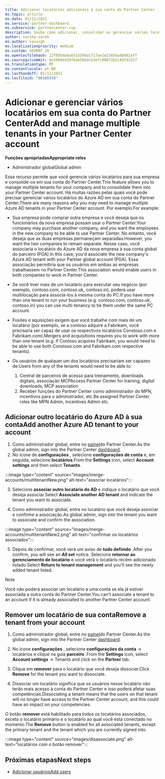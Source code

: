 ```yaml
---
title: Adicionar locatários adicionais à sua conta do Partner Center
ms.topic: article
ms.date: 01/11/2021
ms.service: partner-dashboard
ms.subservice: partnercenter-csp
description: Saiba como adicionar, consolidar ou gerenciar vários locatários do Azure AD em sua conta do Partner Center. Saiba também sobre alguns dos motivos pelos quais você pode querer fazer isso.
author: varsha-sarah
ms.author: vavargh
ms.localizationpriority: medium
ms.custom: SEOMAY.20
ms.openlocfilehash: 22f85bda0a651559da1717ae1e5365da40d62aff
ms.sourcegitcommit: 8cb98de420f6ab5bb4cb3efc9007262c4d7d3327
ms.translationtype: MT
ms.contentlocale: pt-BR
ms.lasthandoff: 01/12/2021
ms.locfileid: "98105538"
---
```

# <a name="add-and-manage-multiple-tenants-in-your-partner-center-account"></a><span data-ttu-id="51257-104">Adicionar e gerenciar vários locatários em sua conta do Partner Center</span><span class="sxs-lookup"><span data-stu-id="51257-104">Add and manage multiple tenants in your Partner Center account</span></span>


<span data-ttu-id="51257-105">**Funções apropriadas**</span><span class="sxs-lookup"><span data-stu-id="51257-105">**Appropriate roles**</span></span>

- <span data-ttu-id="51257-106">Administrador global</span><span class="sxs-lookup"><span data-stu-id="51257-106">Global admin</span></span>

<span data-ttu-id="51257-107">Esse recurso permite que você gerencie vários locatários para sua empresa e consolide-os em sua conta do Partner Center.</span><span class="sxs-lookup"><span data-stu-id="51257-107">This feature allows you to manage multiple tenants for your company and to consolidate them into your Partner Center account.</span></span> <span data-ttu-id="51257-108">Há muitas razões pelas quais você pode precisar gerenciar vários locatários do Azure AD em sua conta do Partner Center.</span><span class="sxs-lookup"><span data-stu-id="51257-108">There are many reasons why you may need to manage multiple Azure AD tenants in your Partner Center account.</span></span> <span data-ttu-id="51257-109">Por exemplo:</span><span class="sxs-lookup"><span data-stu-id="51257-109">For example:</span></span>

- <span data-ttu-id="51257-110">Sua empresa pode comprar outra empresa e você deseja que os funcionários da nova empresa possam usar o Partner Center.</span><span class="sxs-lookup"><span data-stu-id="51257-110">Your company may purchase another company, and you want the employees in the new company to be able to use Partner Center.</span></span> <span data-ttu-id="51257-111">No entanto, você deseja que as duas empresas permaneçam separadas.</span><span class="sxs-lookup"><span data-stu-id="51257-111">However, you want the two companies to remain separate.</span></span> <span data-ttu-id="51257-112">Nesse caso, você associaria o locatário do Azure AD da nova empresa à sua conta global do parceiro (PGA).</span><span class="sxs-lookup"><span data-stu-id="51257-112">In this case, you'd associate the new company's Azure AD tenant with your Partner global account (PGA).</span></span> <span data-ttu-id="51257-113">Essa associação permitiria que os usuários em ambas as empresas trabalhassem no Partner Center.</span><span class="sxs-lookup"><span data-stu-id="51257-113">This association would enable users in both companies to work in Partner Center.</span></span>

- <span data-ttu-id="51257-114">Se você tiver mais de um locatário para executar seu negócio (por exemplo, contoso.com, contoso.uk, contoso.in), poderá usar multilocação para associá-los à mesma conta do PC.</span><span class="sxs-lookup"><span data-stu-id="51257-114">If you have more than one tenant to run your business (e.g. contoso.com, contoso.uk, contoso.in) you can use multi-tenancy to tie them under the same PC account.</span></span>

- <span data-ttu-id="51257-115">Fusões e aquisições exigem que você trabalhe com mais de um locatário (por exemplo, se a contoso adquire a Fabrikam, você precisaria ser capaz de usar os respectivos locatários Constoso.com e Fabrikam.com).</span><span class="sxs-lookup"><span data-stu-id="51257-115">Mergers and acquisitions requires you to work with more than one tenant (e.g. If Contoso acquires Fabrikam, you would need to be able to use both Constoso.com and Fabrikam.com respective tenants).</span></span>

- <span data-ttu-id="51257-116">Os usuários de qualquer um dos locatários precisariam ser capazes de:</span><span class="sxs-lookup"><span data-stu-id="51257-116">Users from any of the tenants would need to be able to:</span></span>
    1.  <span data-ttu-id="51257-117">Central de parceiros de acesso para treinamento, downloads digitais, associação MCP</span><span class="sxs-lookup"><span data-stu-id="51257-117">Access Partner Center for training, digital downloads, MCP association</span></span>
    2.  <span data-ttu-id="51257-118">Receber funções do Partner Center como administrador do MPN, incentivos para o administrador, etc.</span><span class="sxs-lookup"><span data-stu-id="51257-118">Be assigned Partner Center roles like MPN Admin, Incentives Admin etc.</span></span>


## <a name="add-another-azure-ad-tenant-to-your-account"></a><span data-ttu-id="51257-119">Adicionar outro locatário do Azure AD à sua conta</span><span class="sxs-lookup"><span data-stu-id="51257-119">Add another Azure AD tenant to your account</span></span>

1. <span data-ttu-id="51257-120">Como administrador global, entre no [painel](https://partner.microsoft.com/dashboard)do Partner Center.</span><span class="sxs-lookup"><span data-stu-id="51257-120">As the global admin, sign into the Partner Center [dashboard](https://partner.microsoft.com/dashboard).</span></span>
1. <span data-ttu-id="51257-121">No ícone de **configurações** , selecione **configurações de conta** e, em seguida, selecione **locatários**.</span><span class="sxs-lookup"><span data-stu-id="51257-121">From the **Settings** icon, select **Account settings** and then select **Tenants**.</span></span>
 
:::image type="content" source="images/merge-accounts/multitenantNew.png" alt-text="associar locatários"::: 

3. <span data-ttu-id="51257-123">Selecione **associar outro locatário do AD** e indique o locatário que você deseja associar.</span><span class="sxs-lookup"><span data-stu-id="51257-123">Select **Associate another AD tenant** and indicate the tenant you want to associate.</span></span>

1. <span data-ttu-id="51257-124">Como administrador global, entre no locatário que você deseja associar e confirme a associação.</span><span class="sxs-lookup"><span data-stu-id="51257-124">As global admin, sign into the tenant you want to associate and confirm the association.</span></span> 

:::image type="content" source="images/merge-accounts/multitenantNew2.png" alt-text="confirmar os locatários associados"::: 

5. <span data-ttu-id="51257-126">Depois de confirmar, você verá um aviso de **tudo definido** .</span><span class="sxs-lookup"><span data-stu-id="51257-126">After you confirm, you will see an **All set** notice.</span></span>  <span data-ttu-id="51257-127">Selecione **retornar ao gerenciamento de locatário** e você verá o locatário recém-adicionado listado.</span><span class="sxs-lookup"><span data-stu-id="51257-127">Select **Return to tenant management** and you'll see the newly added tenant listed.</span></span> 
 

>[!NOTE]
><span data-ttu-id="51257-128">Você não poderá associar um locatário a uma conta se ela já estiver associada a outra conta do Partner Center.</span><span class="sxs-lookup"><span data-stu-id="51257-128">You can't associate a tenant to an account if it is already associated to another Partner Center account.</span></span>


## <a name="remove-a-tenant-from-your-account"></a><span data-ttu-id="51257-129">Remover um locatário de sua conta</span><span class="sxs-lookup"><span data-stu-id="51257-129">Remove a tenant from your account</span></span>
 
1. <span data-ttu-id="51257-130">Como administrador global, entre no [painel](https://partner.microsoft.com/dashboard)do Partner Center.</span><span class="sxs-lookup"><span data-stu-id="51257-130">As the global admin, sign into the Partner Center [dashboard](https://partner.microsoft.com/dashboard).</span></span>

1. <span data-ttu-id="51257-131">No ícone **configurações** , selecione **configurações da conta** -> locatários e clique na guia **parceiro** .</span><span class="sxs-lookup"><span data-stu-id="51257-131">From the **Settings** icon, select **Account settings** -> Tenants and click on the **Partner** tab.</span></span>
 
3. <span data-ttu-id="51257-132">Clique em **remover** para o locatário que você deseja dissociar.</span><span class="sxs-lookup"><span data-stu-id="51257-132">Click **Remove** for the tenant you want to dissociate.</span></span>

4. <span data-ttu-id="51257-133">Dissociar um locatário significa que os usuários nesse locatário não terão mais acesso à conta do Partner Center e isso poderá afetar suas competências.</span><span class="sxs-lookup"><span data-stu-id="51257-133">Dissociating a tenant means that the users on that tenant will no longer have access to the Partner Center account, and this could have an impact on your competencies.</span></span> 

<span data-ttu-id="51257-134">O botão **remover** está habilitado para todos os locatários associados, exceto o locatário primário e o locatário ao qual você está conectado no momento.</span><span class="sxs-lookup"><span data-stu-id="51257-134">The **Remove** button is enabled for all associated tenants, except the primary tenant and the tenant which you are currently signed into.</span></span>

:::image type="content" source="images/disassociate.png" alt-text="locatários com o botão remover":::
 

## <a name="next-steps"></a><span data-ttu-id="51257-136">Próximas etapas</span><span class="sxs-lookup"><span data-stu-id="51257-136">Next steps</span></span>

- [<span data-ttu-id="51257-137">Adicionar usuários</span><span class="sxs-lookup"><span data-stu-id="51257-137">Add users</span></span>](create-user-accounts-and-set-permissions.md)






